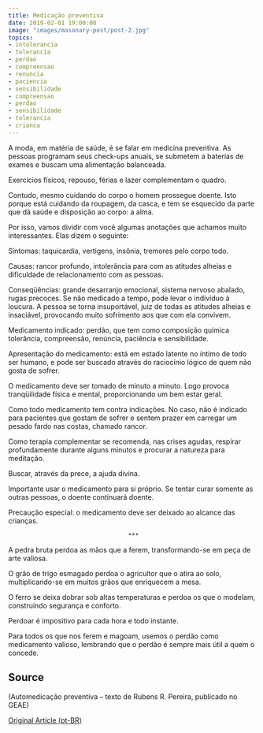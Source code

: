 ```yaml
---
title: Medicação preventiva
date: 2019-02-01 19:00:00
image: "images/masonary-post/post-2.jpg"
topics: 
- intolerancia
- tolerancia
- perdao
- compreensao
- renuncia
- paciencia
- sensibilidade
- compreensao
- perdao
- sensibilidade
- tolerancia
- crianca
---
```



A moda, em matéria de saúde, é se falar em medicina preventiva. As pessoas
programam seus check-ups anuais, se submetem a baterias de exames e buscam uma
alimentação balanceada.

Exercícios físicos, repouso, férias e lazer complementam o quadro.

Contudo, mesmo cuidando do corpo o homem prossegue doente. Isto porque está
cuidando da roupagem, da casca, e tem se esquecido da parte que dá saúde e
disposição ao corpo: a alma.

Por isso, vamos dividir com você algumas anotações que achamos muito
interessantes. Elas dizem o seguinte:

Sintomas: taquicardia, vertigens, insônia, tremores pelo corpo todo.

Causas: rancor profundo, intolerância para com as atitudes alheias e
dificuldade de relacionamento com as pessoas.

Conseqüências: grande desarranjo emocional, sistema nervoso abalado, rugas
precoces. Se não medicado a tempo, pode levar o indivíduo à loucura. A pessoa
se torna insuportável, juiz de todas as atitudes alheias e insaciável,
provocando muito sofrimento aos que com ela convivem.

Medicamento indicado: perdão, que tem como composição química tolerância,
compreensão, renúncia, paciência e sensibilidade.

Apresentação do medicamento: está em estado latente no íntimo de todo ser
humano, e pode ser buscado através do raciocínio lógico de quem não gosta de
sofrer.

O medicamento deve ser tomado de minuto a minuto. Logo provoca tranqüilidade
física e mental, proporcionando um bem estar geral.

Como todo medicamento tem contra indicações. No caso, não é indicado para
pacientes que gostam de sofrer e sentem prazer em carregar um pesado fardo nas
costas, chamado rancor.

Como terapia complementar se recomenda, nas crises agudas, respirar
profundamente durante alguns minutos e procurar a natureza para meditação.

Buscar, através da prece, a ajuda divina.

Importante usar o medicamento para si próprio. Se tentar curar somente as
outras pessoas, o doente continuará doente.

Precaução especial: o medicamento deve ser deixado ao alcance das crianças.

                                      ***

A pedra bruta perdoa as mãos que a ferem, transformando-se em peça de arte
valiosa.

O grão de trigo esmagado perdoa o agricultor que o atira ao solo,
multiplicando-se em muitos grãos que enriquecem a mesa.

O ferro se deixa dobrar sob altas temperaturas e perdoa os que o modelam,
construindo segurança e conforto.

Perdoar é impositivo para cada hora e todo instante.

Para todos os que nos ferem e magoam, usemos o perdão como medicamento valioso,
lembrando que o perdão é sempre mais útil a quem o concede.
 


## Source
(Automedicação preventiva – texto de Rubens R. Pereira, publicado no GEAE)


[Original Article (pt-BR)](http://www.momento.com.br/pt/ler_texto.php?id=365)
